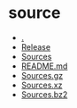 source
========================

- [.](.)
- [Release](Release)
- [Sources](Sources)
- [README.md](README.md)
- [Sources.gz](Sources.gz)
- [Sources.xz](Sources.xz)
- [Sources.bz2](Sources.bz2)
